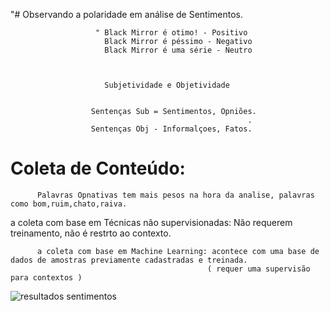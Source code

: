 "# Observando a polaridade em análise de Sentimentos.



                       " Black Mirror é otimo! - Positivo
                         Black Mirror é péssimo - Negativo
                         Black Mirror é uma série - Neutro
                                                           
                                                           

                         Subjetividade e Objetividade
                                                              
                                                              
                      Sentenças Sub = Sentimentos, Opniões.
                                                         .
                      Sentenças Obj - Informalçoes, Fatos. 
                                                         
                                                         

# Coleta de Conteúdo: 

          Palavras Opnativas tem mais pesos na hora da analise, palavras como bom,ruim,chato,raiva.
               
 a coleta com base em Técnicas não supervisionadas: Não requerem treinamento, não é restrto ao contexto.

          a coleta com base em Machine Learning: acontece com uma base de dados de amostras previamente cadastradas e treinada.
                                                ( requer uma supervisão para contextos )













![resultados sentimentos](https://user-images.githubusercontent.com/79919310/200978062-a75c27f9-2187-4e52-a226-51ad0087b670.JPG)
